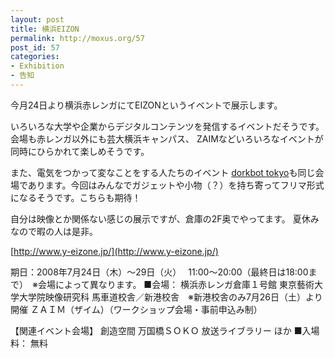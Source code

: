 ```yaml
---
layout: post
title: 横浜EIZON
permalink: http://moxus.org/57
post_id: 57
categories: 
- Exhibition
- 告知
---
```


今月24日より横浜赤レンガにてEIZONというイベントで展示します。

いろいろな大学や企業からデジタルコンテンツを発信するイベントだそうです。会場も赤レンガ以外にも芸大横浜キャンパス、 ZAIMなどいろいろなイベントが同時にひらかれて楽しめそうです。

また、電気をつかって変なことをする人たちのイベント
[dorkbot tokyo](http://dorkbot.org/dorkbottokyo/)も同じ会場であります。今回はみんなでガジェットや小物（？）を持ち寄ってフリマ形式になるそうです。こちらも期待！

自分は映像とか関係ない感じの展示ですが、倉庫の2F奥でやってます。
夏休みなので暇の人は是非。


[http://www.y-eizone.jp/](http://www.y-eizone.jp/)

期日：2008年7月24日（木）～29日（火）　
11:00～20:00（最終日は18:00まで）　※会場によって異なります。
■会場：	横浜赤レンガ倉庫１号館
東京藝術大学大学院映像研究科
馬車道校舎／新港校舎　※新港校舎のみ7月26日（土）より開催
ＺＡＩＭ（ザイム）（ワークショップ会場・事前申込み制）

【関連イベント会場】
創造空間 万国橋ＳＯＫＯ
放送ライブラリー
ほか
■入場料：	無料